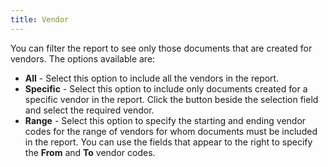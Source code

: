 ```yaml
---
title: Vendor
---
```



You can filter the report to see only those documents that are created  for vendors. The options available are:

- **All**  - Select this option to include all the vendors in the report.
- **Specific**  - Select this option to include only documents created for a specific  vendor in the report. Click the button beside the selection field and  select the required vendor.
- **Range**  - Select this option to specify the starting and ending vendor codes for  the range of vendors for whom documents must be included in the report.  You can use the fields that appear to the right to specify the **From**  and **To** vendor codes.

